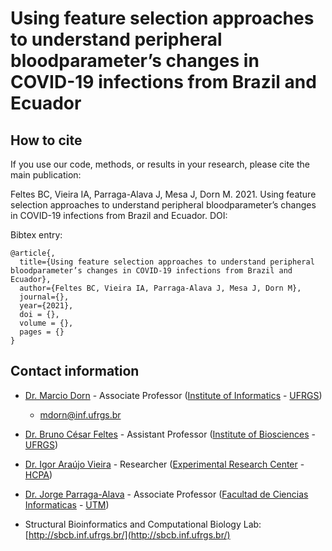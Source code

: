# Using feature selection approaches to understand peripheral bloodparameter’s changes in COVID-19 infections from Brazil and Ecuador

## How to cite

If you use our code, methods, or results in your research, please cite the main publication:

Feltes BC, Vieira IA, Parraga-Alava J, Mesa J, Dorn M. 2021. Using feature selection approaches to understand peripheral bloodparameter’s changes in COVID-19 infections from Brazil and Ecuador. DOI: 

Bibtex entry:
```
@article{,
  title={Using feature selection approaches to understand peripheral bloodparameter’s changes in COVID-19 infections from Brazil and Ecuador},
  author={Feltes BC, Vieira IA, Parraga-Alava J, Mesa J, Dorn M},
  journal={},
  year={2021},
  doi = {},
  volume = {},
  pages = {}
}
```

## Contact information

- [Dr. Marcio Dorn](https://orcid.org/0000-0001-8534-3480) - Associate Professor ([Institute of Informatics](https://www.inf.ufrgs.br/site/en) - [UFRGS](http://www.ufrgs.br/english/home))

    - mdorn@inf.ufrgs.br

- [Dr. Bruno César Feltes](https://orcid.org/0000-0002-2825-8295) - Assistant Professor ([Institute of Biosciences](https://www.ufrgs.br/biociencias/) - [UFRGS](http://www.ufrgs.br/english/home))
    
- [Dr. Igor Araújo Vieira](https://orcid.org/0000-0003-0557-3521) - Researcher ([Experimental Research Center](https://www.hcpa.edu.br/pesquisa/grupos-de-pesquisa/centro-de-pesquisa-experimental-cpe) - [HCPA](https://www.hcpa.edu.br/))

- [Dr. Jorge Parraga-Alava](https://orcid.org/0000-0001-8558-9122) - Associate Professor ([Facultad de Ciencias Informaticas](https://www.utm.edu.ec/fci/) - [UTM](https://www.utm.edu.ec/))

- Structural Bioinformatics and Computational Biology Lab: [http://sbcb.inf.ufrgs.br/](http://sbcb.inf.ufrgs.br/)

